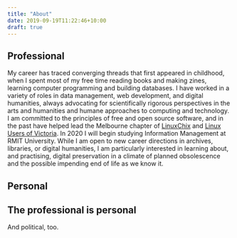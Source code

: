 ```yaml
---
title: "About"
date: 2019-09-19T11:22:46+10:00
draft: true
---
```


## Professional

My career has traced converging threads that first appeared in
childhood, when I spent most of my free time reading books and making
zines, learning computer programming and building databases. I have
worked in a variety of roles in data management, web development, and
digital humanities, always advocating for scientifically rigorous
perspectives in the arts and humanities and humane approaches to
computing and technology. I am committed to the principles of free and
open source software, and in the past have helped lead the Melbourne
chapter of [LinuxChix](https://www.linuxchix.org/) and [Linux Users of
Victoria](https://luv.asn.au/). In 2020 I will begin studying
Information Management at RMIT University. While I am open to new career
directions in archives, libraries, or digital humanities, I am
particularly interested in learning about, and practising, digital
preservation in a climate of planned obsolescence and the possible
impending end of life as we know it.

## Personal

## The professional is personal

And political, too.

